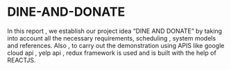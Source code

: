 # DINE-AND-DONATE
In this report , we establish our project idea “DINE AND DONATE” by taking into account all the necessary requirements, scheduling , system models and references. Also , to carry out the demonstration using APIS like google cloud api , yelp api , redux framework is used and is built with the help of REACTJS.
